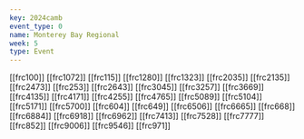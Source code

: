 ```yaml
---
key: 2024camb
event_type: 0
name: Monterey Bay Regional
week: 5
type: Event
---
```

[[frc100]]
[[frc1072]]
[[frc115]]
[[frc1280]]
[[frc1323]]
[[frc2035]]
[[frc2135]]
[[frc2473]]
[[frc253]]
[[frc2643]]
[[frc3045]]
[[frc3257]]
[[frc3669]]
[[frc4135]]
[[frc4171]]
[[frc4255]]
[[frc4765]]
[[frc5089]]
[[frc5104]]
[[frc5171]]
[[frc5700]]
[[frc604]]
[[frc649]]
[[frc6506]]
[[frc6665]]
[[frc668]]
[[frc6884]]
[[frc6918]]
[[frc6962]]
[[frc7413]]
[[frc7528]]
[[frc7777]]
[[frc852]]
[[frc9006]]
[[frc9546]]
[[frc971]]
